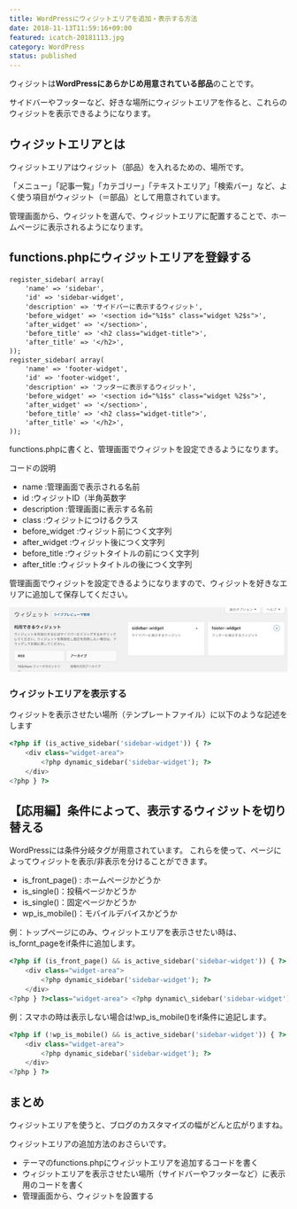 ```yaml
---
title: WordPressにウィジットエリアを追加・表示する方法
date: 2018-11-13T11:59:16+09:00
featured: icatch-20181113.jpg
category: WordPress
status: published
---
```


ウィジットは**WordPressにあらかじめ用意されている部品**のことです。

サイドバーやフッターなど、好きな場所にウィジットエリアを作ると、これらのウィジットを表示できるようになります。

## ウィジットエリアとは

ウィジットエリアはウィジット（部品）を入れるための、場所です。

「メニュー」「記事一覧」「カテゴリー」「テキストエリア」「検索バー」など、よく使う項目がウィジット（＝部品）として用意されています。

管理画面から、ウィジットを選んで、ウィジットエリアに配置することで、ホームページに表示されるようになります。

## functions.phpにウィジットエリアを登録する

```php:title=functions.php
register_sidebar( array(
    'name' => 'sidebar',
    'id' => 'sidebar-widget',
    'description' => 'サイドバーに表示するウィジット',
    'before_widget' => '<section id="%1$s" class="widget %2$s">',
    'after_widget' => '</section>',
    'before_title' => '<h2 class="widget-title">',
    'after_title' => '</h2>',
));
register_sidebar( array(
    'name' => 'footer-widget',
    'id' => 'footer-widget',
    'description' => 'フッターに表示するウィジット',
    'before_widget' => '<section id="%1$s" class="widget %2$s">',
    'after_widget' => '</section>',
    'before_title' => '<h2 class="widget-title">',
    'after_title' => '</h2>',
));
```

functions.phpに書くと、管理画面でウィジットを設定できるようになります。

コードの説明
* name  :管理画面で表示される名前
* id    :ウィジットID（半角英数字
* description :管理画面に表示する名前
* class :ウィジットにつけるクラス
* before\_widget :ウィジット前につく文字列
* after\_widget :ウィジット後につく文字列
* before\_title :ウィジットタイトルの前につく文字列
* after\_title :ウィジットタイトルの後につく文字列

管理画面でウィジットを設定できるようになりますので、ウィジットを好きなエリアに追加して保存してください。

![ウィジット](ss-widget.jpg)

### ウィジットエリアを表示する

ウィジットを表示させたい場所（テンプレートファイル）に以下のような記述をします

```php
<?php if (is_active_sidebar('sidebar-widget')) { ?>
    <div class="widget-area">
        <?php dynamic_sidebar('sidebar-widget'); ?>
    </div>
<?php } ?>
```

## 【応用編】条件によって、表示するウィジットを切り替える

 WordPressには条件分岐タグが用意されています。 これらを使って、ページによってウィジットを表示/非表示を分けることができます。

 * is\_front\_page() : ホームページかどうか
 * is\_single()：投稿ページかどうか
 * is\_single()：固定ページかどうか
 * wp\_is\_mobile()：モバイルデバイスかどうか

例：トップページにのみ、ウィジットエリアを表示させたい時は、is\_fornt\_pageをif条件に追加します。

```php
<?php if (is_front_page() && is_active_sidebar('sidebar-widget')) { ?>
    <div class="widget-area">
        <?php dynamic_sidebar('sidebar-widget'); ?>
    </div>
<?php } ?>class="widget-area"> <?php dynamic\_sidebar('sidebar-widget'); ?> </div> <?php } ?>
```


例：スマホの時は表示しない場合は!wp_is_mobile()をif条件に追記します。

```php
<?php if (!wp_is_mobile() && is_active_sidebar('sidebar-widget')) { ?>
    <div class="widget-area">
        <?php dynamic_sidebar('sidebar-widget'); ?>
    </div>
<?php } ?>
```

## まとめ

ウィジットエリアを使うと、ブログのカスタマイズの幅がどんと広がりますね。

ウィジットエリアの追加方法のおさらいです。
* テーマのfunctions.phpにウィジットエリアを追加するコードを書く
* ウィジットエリアを表示させたい場所（サイドバーやフッターなど）に表示用のコードを書く
* 管理画面から、ウィジットを設置する
